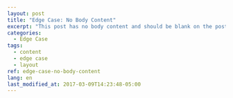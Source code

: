 ```yaml
---
layout: post
title: "Edge Case: No Body Content"
excerpt: "This post has no body content and should be blank on the post's page."
categories:
  - Edge Case
tags:
  - content
  - edge case
  - layout
ref: edge-case-no-body-content
lang: en
last_modified_at: 2017-03-09T14:23:48-05:00
---
```

